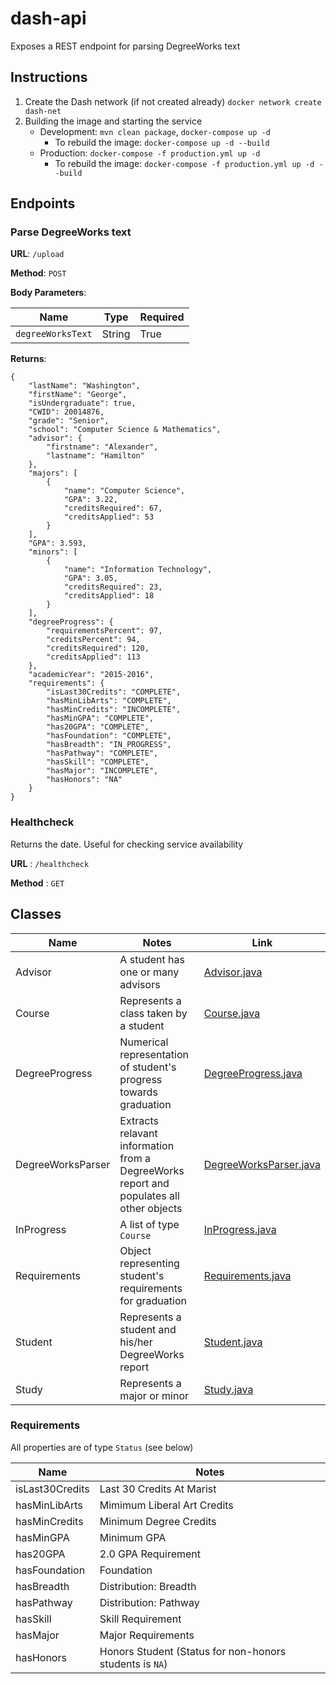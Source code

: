 # dash-api
Exposes a REST endpoint for parsing DegreeWorks text

## Instructions
1) Create the Dash network (if not created already) `docker network create dash-net`
2) Building the image and starting the service
    - Development: `mvn clean package`, `docker-compose up -d`
        - To rebuild the image: `docker-compose up -d --build`
    - Production: `docker-compose -f production.yml up -d`
        - To rebuild the image: `docker-compose -f production.yml up -d --build`

## Endpoints

### Parse DegreeWorks text

**URL**: `/upload`

**Method**: `POST`

**Body Parameters**:

| Name | Type | Required |
| --- | --- | --- |
| `degreeWorksText` | String | True |

**Returns**:
```
{
    "lastName": "Washington",
    "firstName": "George",
    "isUndergraduate": true,
    "CWID": 20014876,
    "grade": "Senior",
    "school": "Computer Science & Mathematics",
    "advisor": {
        "firstname": "Alexander",
        "lastname": "Hamilton"
    },
    "majors": [
        {
            "name": "Computer Science",
            "GPA": 3.22,
            "creditsRequired": 67,
            "creditsApplied": 53
        }
    ],
    "GPA": 3.593,
    "minors": [
        {
            "name": "Information Technology",
            "GPA": 3.05,
            "creditsRequired": 23,
            "creditsApplied": 18
        }
    ],
    "degreeProgress": {
        "requirementsPercent": 97,
        "creditsPercent": 94,
        "creditsRequired": 120,
        "creditsApplied": 113
    },
    "academicYear": "2015-2016",
    "requirements": {
        "isLast30Credits": "COMPLETE",
        "hasMinLibArts": "COMPLETE",
        "hasMinCredits": "INCOMPLETE",
        "hasMinGPA": "COMPLETE",
        "has20GPA": "COMPLETE",
        "hasFoundation": "COMPLETE",
        "hasBreadth": "IN_PROGRESS",
        "hasPathway": "COMPLETE",
        "hasSkill": "COMPLETE",
        "hasMajor": "INCOMPLETE",
        "hasHonors": "NA"
    }
}
```
### Healthcheck
Returns the date. Useful for checking service availability

**URL** : `/healthcheck`

**Method** : `GET`



## Classes

| Name | Notes | Link |
| ---- | ------- | ---- |
| Advisor | A student has one or many advisors | [Advisor.java](https://github.com/marist-dash/dash-parse/blob/master/src/main/java/marist/Advisor.java) |
| Course | Represents a class taken by a student | [Course.java](https://github.com/marist-dash/dash-parse/blob/master/src/main/java/marist/Course.java) | 
| DegreeProgress | Numerical representation of student's progress towards graduation | [DegreeProgress.java](https://github.com/marist-dash/dash-parse/blob/master/src/main/java/marist/DegreeProgress.java) | 
| DegreeWorksParser | Extracts relavant information from a DegreeWorks report and populates all other objects | [DegreeWorksParser.java](https://github.com/marist-dash/dash-parse/blob/master/src/main/java/marist/DegreeWorksParser.java) | 
| InProgress | A list of type `Course` | [InProgress.java](https://github.com/marist-dash/dash-parse/blob/master/src/main/java/marist/InProgress.java)| 
| Requirements | Object representing student's requirements for graduation | [Requirements.java](https://github.com/marist-dash/dash-parse/blob/master/src/main/java/marist/Requirements.java) | 
| Student | Represents a student and his/her DegreeWorks report  | [Student.java](https://github.com/marist-dash/dash-parse/blob/master/src/main/java/marist/Student.java) | 
| Study | Represents a major or minor | [Study.java](https://github.com/marist-dash/dash-parse/blob/master/src/main/java/marist/Study.java) |

### Requirements
All properties are of type `Status` (see below)

| Name  | Notes
| ------------- | ------------- |
| isLast30Credits | Last 30 Credits At Marist |
| hasMinLibArts | Mimimum Liberal Art Credits |
| hasMinCredits | Minimum Degree Credits |
| hasMinGPA | Minimum GPA |
| has20GPA | 2.0 GPA Requirement |
| hasFoundation | Foundation |
| hasBreadth | Distribution: Breadth |
| hasPathway | Distribution: Pathway |
| hasSkill | Skill Requirement |
| hasMajor | Major Requirements |
| hasHonors | Honors Student (Status for non-honors students is `NA`) |
